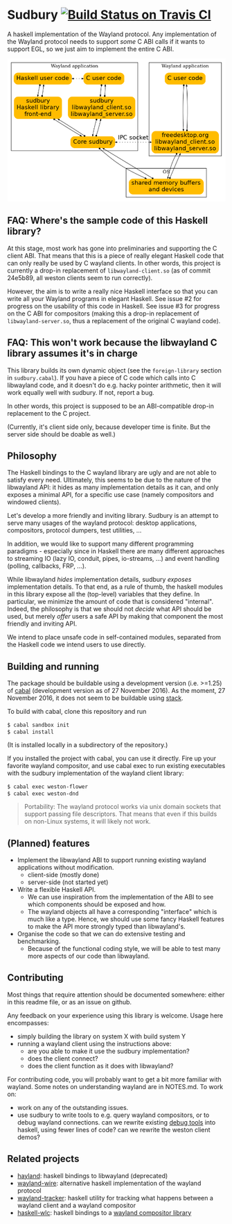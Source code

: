 Sudbury [![Build Status on Travis CI](https://travis-ci.org/abooij/sudbury.svg?branch=master)](https://travis-ci.org/abooij/sudbury)
===
A haskell implementation of the Wayland protocol. Any implementation of the Wayland protocol needs to support _some_ C ABI calls if it wants to support EGL, so we just aim to implement the entire C ABI.

![Sudbury architecture](sudbury_architecture.png)

FAQ: Where's the sample code of this Haskell library?
---
At this stage, most work has gone into preliminaries and supporting the C client ABI. That means that this is a piece of really elegant Haskell code that can only really be used by C wayland clients. In other words, this project is currently a drop-in replacement of `libwayland-client.so` (as of commit 24e5b89, all weston clients seem to run correctly).

However, the aim is to write a really nice Haskell interface so that you can write all your Wayland programs in elegant Haskell. See issue #2 for progress on the usability of this code in Haskell. See issue #3 for progress on the C ABI for compositors (making this a drop-in replacement of `libwayland-server.so`, thus a replacement of the original C wayland code).

FAQ: This won't work because the libwayland C library assumes it's in charge
---
This library builds its own dynamic object (see the `foreign-library` section in `sudbury.cabal`). If you have a piece of C code which calls into C libwayland code, and it doesn't do e.g. hacky pointer arithmetic, then it will work equally well with sudbury. If not, report a bug.

In other words, this project is supposed to be an ABI-compatible drop-in replacement to the C project.

(Currently, it's client side only, because developer time is finite. But the server side should be doable as well.)

Philosophy
---
The Haskell bindings to the C wayland library are ugly and are not able to satisfy every need.
Ultimately, this seems to be due to the nature of the libwayland API: it hides as many implementation details as it can, and only exposes a minimal API, for a specific use case (namely compositors and windowed clients).

Let's develop a more friendly and inviting library.
Sudbury is an attempt to serve many usages of the wayland protocol: desktop applications, compositors, protocol dumpers, test utilities, ...

In addition, we would like to support many different programming paradigms - especially since in Haskell there are many different approaches to streaming IO (lazy IO, conduit, pipes, io-streams, ...) and event handling (polling, callbacks, FRP, ...).

While libwayland _hides_ implementation details, sudbury _exposes_ implementation details.
To that end, as a rule of thumb, the haskell modules in this library expose all the (top-level) variables that they define.
In particular, we minimize the amount of code that is considered "internal".
Indeed, the philosophy is that we should not _decide_ what API should be used, but merely _offer_ users a safe API by making that component the most friendly and inviting API.

We intend to place unsafe code in self-contained modules, separated from the Haskell code we intend users to use directly.

Building and running
---
The package should be buildable using a development version (i.e. >=1.25) of [cabal](https://github.com/haskell/cabal) (development version as of 27 November 2016).
As the moment, 27 November 2016, it does not seem to be buildable using [stack](http://haskellstack.org/).

To build with cabal, clone this repository and run
```
$ cabal sandbox init
$ cabal install
```
(It is installed locally in a subdirectory of the repository.)

If you installed the project with cabal, you can use it directly. Fire up your favorite wayland compositor, and use cabal exec to run existing executables with the sudbury implementation of the wayland client library:
```
$ cabal exec weston-flower
$ cabal exec weston-dnd
```

> Portability: The wayland protocol works via unix domain sockets that support passing file descriptors. That means that even if this builds on non-Linux systems, it will likely not work.

(Planned) features
---
- Implement the libwayland ABI to support running existing wayland applications without modification.
  - client-side (mostly done)
  - server-side (not started yet)
- Write a flexible Haskell API.
  - We can use inspiration from the implementation of the ABI to see which components should be exposed and how.
  - The wayland objects all have a corresponding "interface" which is much like a type. Hence, we should use some fancy Haskell features to make the API more strongly typed than libwayland's.
- Organise the code so that we can do extensive testing and benchmarking.
  - Because of the functional coding style, we will be able to test many more aspects of our code than libwayland.

Contributing
---
Most things that require attention should be documented somewhere: either in this readme file, or as an issue on github.

Any feedback on your experience using this library is welcome. Usage here encompasses:
- simply building the library on system X with build system Y
- running a wayland client using the instructions above:
  - are you able to make it use the sudbury implementation?
  - does the client connect?
  - does the client function as it does with libwayland?

For contributing code, you will probably want to get a bit more familiar with wayland. Some notes on understanding wayland are in NOTES.md. To work on:
- work on any of the outstanding issues.
- use sudbury to write tools to e.g. query wayland compositors, or to debug wayland connections. can we rewrite existing [debug tools](https://wayland.freedesktop.org/extras.html) into haskell, using fewer lines of code? can we rewrite the weston client demos?

Related projects
---
- [hayland](https://github.com/abooij/haskell-wayland): haskell bindings to libwayland (deprecated)
- [wayland-wire](https://github.com/sivertb/wayland-wire): alternative haskell implementation of the wayland protocol
- [wayland-tracker](https://github.com/01org/wayland-tracker/): haskell utility for tracking what happens between a wayland client and a wayland compositor
- [haskell-wlc](https://github.com/dlahoti/haskell-wlc): haskell bindings to a [wayland compositor library](https://github.com/Cloudef/wlc)
